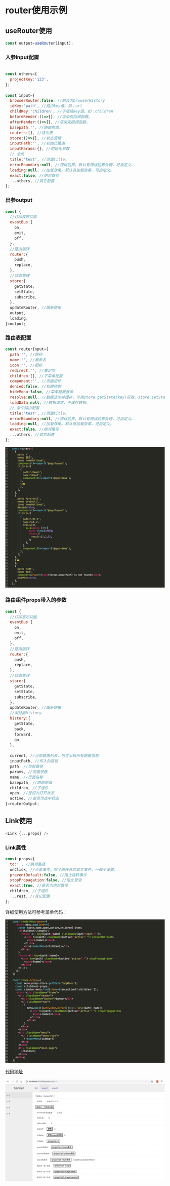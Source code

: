 # router使用示例

## useRouter使用

```javascript
const output=useRouter(input);

```

### 入参input配置

```javascript

const others={
  projectKey:'123',
};

const input={
  browserRouter:false, //是否为browserHistory
  idKey:'path', //路由key值。如：url
  childKey:'children', //子层级key值。如：children
  beforeRender:()=>{}, //渲染前回调函数。
  afterRender:()=>{}, //渲染完回调函数。
  basepath:'', //路由前缀。
  routers:[], //路由表
  store:()=>{}, //状态管理
  inputPath:'', //初始化路由
  inputParams:{}, //初始化参数
  // 全局
  title:'test', //页面title。
  errorBoundary:null, //错误边界。默认有错误边界处理，可自定义。
  loading:null, //加载效果。默认有加载效果，可自定义。
  exact:false, //绝对路径
  ...others, //其它配置
};

```

### 出参output

```javascript
const {
  //订阅发布功能
  eventBus:{
    on,
    emit,
    off,
  },
  //路由跳转
  router:{
    push,
    replace,
  },
  //状态管理
  store:{
    getState,
    setState,
    subscribe,
  },
  updateRouter, //跟新路由
  output,
  loading,
}=output;

```

### 路由表配置

```javascript
const routerInput={
  path:'', //路径
  name:'', //展示名
  icon:'', //图标
  redirect:'', //重定向
  children:[], //子菜单配置
  component:'', //页面组件
  denied:false, //权限控制
  hideMenu:false, //菜单隐藏展示
  resolve:null, //数据请求并缓存，可用store.getState(key)获取，store.setState(state)更新。
  loadData:null, //数据请求，不缓存数据。
  // 单个路由配置
  title:'test', //页面title。
  errorBoundary:null, //错误边界。默认有错误边界处理，可自定义。
  loading:null, //加载效果。默认有加载效果，可自定义。
  exact:false, //绝对路径
  ...others, //其它配置
};

```

![routers](./assets/images/1.png)

### 路由组件props带入的参数

```javascript
const {
  //订阅发布功能
  eventBus:{
    on,
    emit,
    off,
  },
  //路由跳转
  router:{
    push,
    replace,
  },
  //状态管理
  store:{
    getState,
    setState,
    subscribe,
  },
  updateRouter, //跟新路由
  //浏览器history
  history:{
    getState,
    back,
    forward,
    go,
  },

  current, //当前路由列表，包含父级所有路由信息
  inputPath, //传入的路径
  path, //当前路径
  params, //页面参数
  name, //页面名称
  basepath, //路由前缀
  children, //子组件
  open, //是否为打开状态
  active, //是否为选中状态
}=routerOutput;

```

## Link使用

```javascript
<Link {...props} />

```

### Link属性

```javascript
const props={
  to:'', //跳转路径
  onClick, //点击事件。除了跳转外的其它事件，一般不设置。
  preventDefault:false, //阻止跳转事件
  stopPropagation:false, //阻止冒泡
  exact:true, //是否为绝对路径
  children, //子组件
  ...rest, //其它配置
};

```

详细使用方法可参考菜单代码：

![Link](./assets/images/2.png)

[代码地址](https://github.com/ahyiru/zys/tree/master/blog/router)


![demo](./assets/images/3.png)

